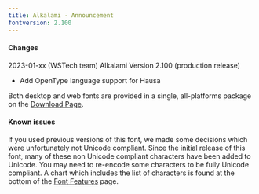 ```yaml
---
title: Alkalami - Announcement
fontversion: 2.100
---
```


#### Changes

2023-01-xx (WSTech team) Alkalami Version 2.100 (production release)

- Add OpenType language support for Hausa

Both desktop and web fonts are provided in a single, all-platforms package on the [Download Page](https://software.sil.org/alkalami/download/).

#### Known issues

If you used previous versions of this font, we made some decisions which were unfortunately not Unicode compliant. Since the initial release of this font, many of these non Unicode compliant characters have been added to Unicode. You may need to re-encode some characters to be fully Unicode compliant. A chart which includes the list of characters is found at the bottom of the [Font Features](features.md) page.




